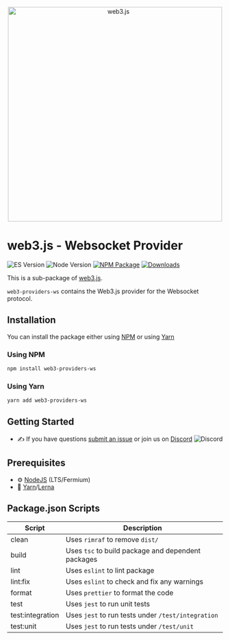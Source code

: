 <p align="center">
  <img src="assets/logo/web3js.jpg" width="500" alt="web3.js" />
</p>

# web3.js - Websocket Provider

![ES Version](https://img.shields.io/badge/ES-2020-yellow)
![Node Version](https://img.shields.io/badge/node-14.x-green)
[![NPM Package][npm-image]][npm-url]
[![Downloads][downloads-image]][npm-url]

This is a sub-package of [web3.js][repo].

`web3-providers-ws` contains the Web3.js provider for the Websocket protocol.

## Installation

You can install the package either using [NPM](https://www.npmjs.com/package/web3-providers-ws) or using [Yarn](https://yarnpkg.com/package/web3-providers-ws)

### Using NPM

```bash
npm install web3-providers-ws
```

### Using Yarn

```bash
yarn add web3-providers-ws
```

## Getting Started

-   :writing_hand: If you have questions [submit an issue](https://github.com/ChainSafe/web3.js/issues/new) or join us on [Discord](https://discord.gg/yjyvFRP)
    ![Discord](https://img.shields.io/discord/593655374469660673.svg?label=Discord&logo=discord)

## Prerequisites

-   :gear: [NodeJS](https://nodejs.org/) (LTS/Fermium)
-   :toolbox: [Yarn](https://yarnpkg.com/)/[Lerna](https://lerna.js.org/)

## Package.json Scripts

| Script           | Description                                        |
| ---------------- | -------------------------------------------------- |
| clean            | Uses `rimraf` to remove `dist/`                    |
| build            | Uses `tsc` to build package and dependent packages |
| lint             | Uses `eslint` to lint package                      |
| lint:fix         | Uses `eslint` to check and fix any warnings        |
| format           | Uses `prettier` to format the code                 |
| test             | Uses `jest` to run unit tests                      |
| test:integration | Uses `jest` to run tests under `/test/integration` |
| test:unit        | Uses `jest` to run tests under `/test/unit`        |

[docs]: https://docs.web3js.org/
[repo]: https://github.com/web3/web3.js/tree/4.x/packages/web3-providers-ws
[npm-image]: https://img.shields.io/github/package-json/v/web3/web3.js/4.x?filename=packages%2Fweb3-providers-ws%2Fpackage.json
[npm-url]: https://npmjs.org/package/web3-providers-ws
[downloads-image]: https://img.shields.io/npm/dm/web3-providers-ws?label=npm%20downloads
